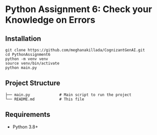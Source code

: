 # Python Assignment 6: Check your Knowledge on Errors

## Installation
```
git clone https://github.com/meghanakillada/CognizantGenAI.git
cd PythonAssignment6
python -m venv venv
source venv/bin/activate
python main.py
```

## Project Structure
```
├── main.py             # Main script to run the project
└── README.md           # This file
```

## Requirements
- Python 3.8+